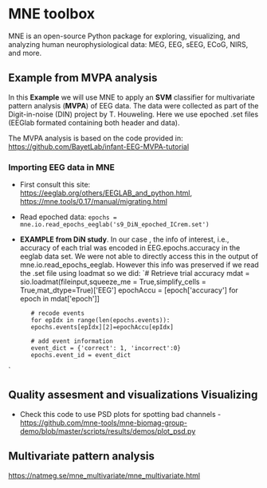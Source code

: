# MNE toolbox 
MNE is an open-source Python package for exploring, visualizing, and analyzing human neurophysiological data: MEG, EEG, sEEG, ECoG, NIRS, and more.

## Example from MVPA analysis 
In this **Example** we will use MNE to apply an **SVM** classifier for multivariate pattern analysis (**MVPA**) of EEG data. The data were collected as part of the Digit-in-noise (DIN) project by T. Houweling.
Here we use epoched .set files (EEGlab formated containing both header and data). 

The MVPA analysis is based on the code provided in: https://github.com/BayetLab/infant-EEG-MVPA-tutorial

### Importing EEG data in MNE 
- First consult this site: https://eeglab.org/others/EEGLAB_and_python.html,  https://mne.tools/0.17/manual/migrating.html
- Read epoched data: 
      `epochs = mne.io.read_epochs_eeglab('s9_DiN_epoched_ICrem.set')`
 
 - **EXAMPLE from DiN study**. In our case , the info of interest, i.e., accuracy of each trial was encoded in EEG.epochs.accuracy in the eeglab data set. We were not able to directly access this in the output of mne.io.read_epochs_eeglab. However this info was preserved if we read the .set file  using loadmat so we did: 
  `# Retrieve trial accuracy
          mdat = sio.loadmat(fileinput,squeeze_me = True,simplify_cells = True,mat_dtype=True)['EEG']
          epochAccu = [epoch['accuracy'] for epoch in mdat['epoch']]
          
          # recode events 
          for epIdx in range(len(epochs.events)):
          epochs.events[epIdx][2]=epochAccu[epIdx]
          
          # add event information 
          event_dict = {'correct': 1, 'incorrect':0}
          epochs.event_id = event_dict
 `
 ## Quality assesment and visualizations Visualizing 
 
 - Check this code to use PSD plots for spotting bad channels  -   https://github.com/mne-tools/mne-biomag-group-demo/blob/master/scripts/results/demos/plot_psd.py

## Multivariate pattern analysis 
https://natmeg.se/mne_multivariate/mne_multivariate.html
      
